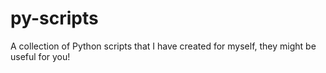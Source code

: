 # py-scripts
A collection of Python scripts that I have created for myself, they might be useful for you!
